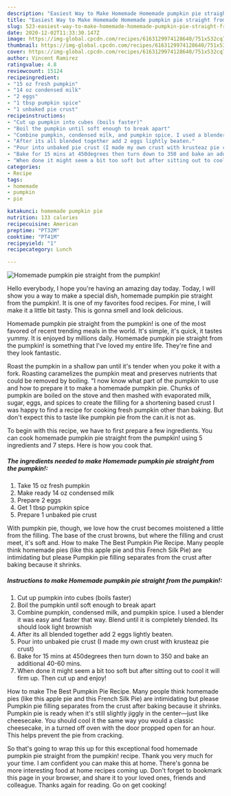 ```yaml
---
description: "Easiest Way to Make Homemade Homemade pumpkin pie straight from the pumpkin!"
title: "Easiest Way to Make Homemade Homemade pumpkin pie straight from the pumpkin!"
slug: 523-easiest-way-to-make-homemade-homemade-pumpkin-pie-straight-from-the-pumpkin
date: 2020-12-02T11:33:30.147Z
image: https://img-global.cpcdn.com/recipes/6163129974128640/751x532cq70/homemade-pumpkin-pie-straight-from-the-pumpkin-recipe-main-photo.jpg
thumbnail: https://img-global.cpcdn.com/recipes/6163129974128640/751x532cq70/homemade-pumpkin-pie-straight-from-the-pumpkin-recipe-main-photo.jpg
cover: https://img-global.cpcdn.com/recipes/6163129974128640/751x532cq70/homemade-pumpkin-pie-straight-from-the-pumpkin-recipe-main-photo.jpg
author: Vincent Ramirez
ratingvalue: 4.8
reviewcount: 15124
recipeingredient:
- "15 oz fresh pumpkin"
- "14 oz condensed milk"
- "2 eggs"
- "1 tbsp pumpkin spice"
- "1 unbaked pie crust"
recipeinstructions:
- "Cut up pumpkin into cubes (boils faster)"
- "Boil the pumpkin until soft enough to break apart"
- "Combine pumpkin, condensed milk, and pumpkin spice. I used a blender it was easy and faster that way. Blend until it is completely blended. Its should look light brownish"
- "After its all blended together add 2 eggs lightly beaten."
- "Pour into unbaked pie crust (I made my own crust with krusteaz pie crust)"
- "Bake for 15 mins at 450degrees then turn down to 350 and bake an additional 40-60 mins."
- "When done it might seem a bit too soft but after sitting out to cool it will firm up. Then cut up and enjoy!"
categories:
- Recipe
tags:
- homemade
- pumpkin
- pie

katakunci: homemade pumpkin pie 
nutrition: 133 calories
recipecuisine: American
preptime: "PT32M"
cooktime: "PT41M"
recipeyield: "1"
recipecategory: Lunch

---
```



![Homemade pumpkin pie straight from the pumpkin!](https://img-global.cpcdn.com/recipes/6163129974128640/751x532cq70/homemade-pumpkin-pie-straight-from-the-pumpkin-recipe-main-photo.jpg)

Hello everybody, I hope you're having an amazing day today. Today, I will show you a way to make a special dish, homemade pumpkin pie straight from the pumpkin!. It is one of my favorites food recipes. For mine, I will make it a little bit tasty. This is gonna smell and look delicious.

Homemade pumpkin pie straight from the pumpkin! is one of the most favored of recent trending meals in the world. It's simple, it's quick, it tastes yummy. It is enjoyed by millions daily. Homemade pumpkin pie straight from the pumpkin! is something that I've loved my entire life. They're fine and they look fantastic.

Roast the pumpkin in a shallow pan until it&#39;s tender when you poke it with a fork. Roasting caramelizes the pumpkin meat and preserves nutrients that could be removed by boiling. &#34;I now know what part of the pumpkin to use and how to prepare it to make a homemade pumpkin pie. Chunks of pumpkin are boiled on the stove and then mashed with evaporated milk, sugar, eggs, and spices to create the filling for a shortening based crust I was happy to find a recipe for cooking fresh pumpkin other than baking. But don&#39;t expect this to taste like pumpkin pie from the can.it is not as.


To begin with this recipe, we have to first prepare a few ingredients. You can cook homemade pumpkin pie straight from the pumpkin! using 5 ingredients and 7 steps. Here is how you cook that.

<!--inarticleads1-->

##### The ingredients needed to make Homemade pumpkin pie straight from the pumpkin!:

1. Take 15 oz fresh pumpkin
1. Make ready 14 oz condensed milk
1. Prepare 2 eggs
1. Get 1 tbsp pumpkin spice
1. Prepare 1 unbaked pie crust


With pumpkin pie, though, we love how the crust becomes moistened a little from the filling. The base of the crust browns, but where the filling and crust meet, it&#39;s soft and. How to make The Best Pumpkin Pie Recipe. Many people think homemade pies (like this apple pie and this French Silk Pie) are intimidating but please Pumpkin pie filling separates from the crust after baking because it shrinks. 

<!--inarticleads2-->

##### Instructions to make Homemade pumpkin pie straight from the pumpkin!:

1. Cut up pumpkin into cubes (boils faster)
1. Boil the pumpkin until soft enough to break apart
1. Combine pumpkin, condensed milk, and pumpkin spice. I used a blender it was easy and faster that way. Blend until it is completely blended. Its should look light brownish
1. After its all blended together add 2 eggs lightly beaten.
1. Pour into unbaked pie crust (I made my own crust with krusteaz pie crust)
1. Bake for 15 mins at 450degrees then turn down to 350 and bake an additional 40-60 mins.
1. When done it might seem a bit too soft but after sitting out to cool it will firm up. Then cut up and enjoy!


How to make The Best Pumpkin Pie Recipe. Many people think homemade pies (like this apple pie and this French Silk Pie) are intimidating but please Pumpkin pie filling separates from the crust after baking because it shrinks. Pumpkin pie is ready when it&#39;s still slightly jiggly in the center—just like cheesecake. You should cool it the same way you would a classic cheesecake, in a turned off oven with the door propped open for an hour. This helps prevent the pie from cracking. 

So that's going to wrap this up for this exceptional food homemade pumpkin pie straight from the pumpkin! recipe. Thank you very much for your time. I am confident you can make this at home. There's gonna be more interesting food at home recipes coming up. Don't forget to bookmark this page in your browser, and share it to your loved ones, friends and colleague. Thanks again for reading. Go on get cooking!
